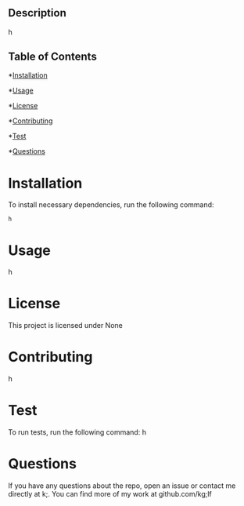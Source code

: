 # 

  

  ## Description
  h


  ## Table of Contents
  *[Installation](#installation)

  *[Usage](#usage)

  
*[License](#license)


  *[Contributing](#contributing)

  *[Test](#test)

  *[Questions](#questions)

  # Installation
  To install necessary dependencies, run the following command: 

    h


  # Usage
  h


  # License

  This project is licensed under None

  # Contributing
  h

  # Test
  To run tests, run the following command:
  h

  # Questions
  If you have any questions about the repo, open an issue or contact me directly at 
  k;. You can find more of my work at github.com/kg;lf 
